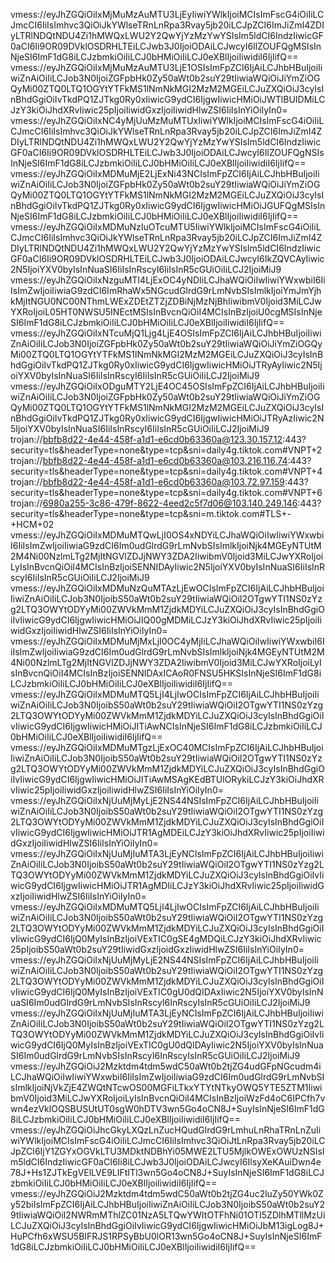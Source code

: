 vmess://eyJhZGQiOiIxMjMuMzAuMTU3LjEyIiwiYWlkIjoiMCIsImFscG4iOiIiLCJmcCI6IiIsImhvc3QiOiJkYWlseTRnLnRpa3Rvay5jb20iLCJpZCI6ImJiZmI4ZDIyLTRlNDQtNDU4Zi1hMWQxLWU2Y2QwYjYzMzYwYSIsIm5ldCI6IndzIiwicGF0aCI6Ii9OR09DVklOSDRHLTEiLCJwb3J0IjoiODAiLCJwcyI6IlZOUFQgMSIsInNjeSI6ImF1dG8iLCJzbmkiOiIiLCJ0bHMiOiIiLCJ0eXBlIjoiIiwidiI6IjIifQ==
vmess://eyJhZGQiOiIxMjMuMzAuMTU3LjE1OSIsImFpZCI6IjAiLCJhbHBuIjoiIiwiZnAiOiIiLCJob3N0IjoiZGFpbHk0Zy50aWt0b2suY29tIiwiaWQiOiJiYmZiOGQyMi00ZTQ0LTQ1OGYtYTFkMS1lNmNkMGI2MzM2MGEiLCJuZXQiOiJ3cyIsInBhdGgiOiIvTkdPQ1ZJTkg0Ry0xIiwicG9ydCI6IjgwIiwicHMiOiJWTlBUIDMiLCJzY3kiOiJhdXRvIiwic25pIjoiIiwidGxzIjoiIiwidHlwZSI6IiIsInYiOiIyIn0=
vmess://eyJhZGQiOiIxNC4yMjUuMzMuMTUxIiwiYWlkIjoiMCIsImFscG4iOiIiLCJmcCI6IiIsImhvc3QiOiJkYWlseTRnLnRpa3Rvay5jb20iLCJpZCI6ImJiZmI4ZDIyLTRlNDQtNDU4Zi1hMWQxLWU2Y2QwYjYzMzYwYSIsIm5ldCI6IndzIiwicGF0aCI6Ii9OR09DVklOSDRHLTEiLCJwb3J0IjoiODAiLCJwcyI6IlZOUFQgNSIsInNjeSI6ImF1dG8iLCJzbmkiOiIiLCJ0bHMiOiIiLCJ0eXBlIjoiIiwidiI6IjIifQ==
vmess://eyJhZGQiOiIxMDMuMjE2LjExNi43NCIsImFpZCI6IjAiLCJhbHBuIjoiIiwiZnAiOiIiLCJob3N0IjoiZGFpbHk0Zy50aWt0b2suY29tIiwiaWQiOiJiYmZiOGQyMi00ZTQ0LTQ1OGYtYTFkMS1lNmNkMGI2MzM2MGEiLCJuZXQiOiJ3cyIsInBhdGgiOiIvTkdPQ1ZJTkg0Ry0xIiwicG9ydCI6IjgwIiwicHMiOiJGUFQgMSIsInNjeSI6ImF1dG8iLCJzbmkiOiIiLCJ0bHMiOiIiLCJ0eXBlIjoiIiwidiI6IjIifQ==
vmess://eyJhZGQiOiIxMDMuNzIuOTcuMTU5IiwiYWlkIjoiMCIsImFscG4iOiIiLCJmcCI6IiIsImhvc3QiOiJkYWlseTRnLnRpa3Rvay5jb20iLCJpZCI6ImJiZmI4ZDIyLTRlNDQtNDU4Zi1hMWQxLWU2Y2QwYjYzMzYwYSIsIm5ldCI6IndzIiwicGF0aCI6Ii9OR09DVklOSDRHLTEiLCJwb3J0IjoiODAiLCJwcyI6IkZQVCAyIiwic2N5IjoiYXV0byIsInNuaSI6IiIsInRscyI6IiIsInR5cGUiOiIiLCJ2IjoiMiJ9
vmess://eyJhZGQiOiIxNzguMTI4LjExOC4yNDIiLCJhaWQiOiIwIiwiYWxwbiI6IiIsImZwIjoiIiwiaG9zdCI6ImRhaWx5NGcudGlrdG9rLmNvbSIsImlkIjoiYmJmYjhkMjItNGU0NC00NThmLWExZDEtZTZjZDBiNjMzNjBhIiwibmV0Ijoid3MiLCJwYXRoIjoiL05HT0NWSU5INEctMSIsInBvcnQiOiI4MCIsInBzIjoiU0cgMSIsInNjeSI6ImF1dG8iLCJzbmkiOiIiLCJ0bHMiOiIiLCJ0eXBlIjoiIiwidiI6IjIifQ==
vmess://eyJhZGQiOiIxNTcuMjQ1Ljg4LjE4OSIsImFpZCI6IjAiLCJhbHBuIjoiIiwiZnAiOiIiLCJob3N0IjoiZGFpbHk0Zy50aWt0b2suY29tIiwiaWQiOiJiYmZiOGQyMi00ZTQ0LTQ1OGYtYTFkMS1lNmNkMGI2MzM2MGEiLCJuZXQiOiJ3cyIsInBhdGgiOiIvTkdPQ1ZJTkg0Ry0xIiwicG9ydCI6IjgwIiwicHMiOiJTRyAyIiwic2N5IjoiYXV0byIsInNuaSI6IiIsInRscyI6IiIsInR5cGUiOiIiLCJ2IjoiMiJ9
vmess://eyJhZGQiOiIxODguMTY2LjE4OC45OSIsImFpZCI6IjAiLCJhbHBuIjoiIiwiZnAiOiIiLCJob3N0IjoiZGFpbHk0Zy50aWt0b2suY29tIiwiaWQiOiJiYmZiOGQyMi00ZTQ0LTQ1OGYtYTFkMS1lNmNkMGI2MzM2MGEiLCJuZXQiOiJ3cyIsInBhdGgiOiIvTkdPQ1ZJTkg0Ry0xIiwicG9ydCI6IjgwIiwicHMiOiJTRyAzIiwic2N5IjoiYXV0byIsInNuaSI6IiIsInRscyI6IiIsInR5cGUiOiIiLCJ2IjoiMiJ9
trojan://bbfb8d22-4e44-458f-a1d1-e6cd0b63360a@123.30.157.12:443?security=tls&headerType=none&type=tcp&sni=daily4g.tiktok.com#VNPT+2
trojan://bbfb8d22-4e44-458f-a1d1-e6cd0b63360a@103.216.116.74:443?security=tls&headerType=none&type=tcp&sni=daily4g.tiktok.com#VNPT+4
trojan://bbfb8d22-4e44-458f-a1d1-e6cd0b63360a@103.72.97.159:443?security=tls&headerType=none&type=tcp&sni=daily4g.tiktok.com#VNPT+6
trojan://6980a255-3c86-479f-8622-4eed2c5f7d06@103.140.249.146:443?security=tls&headerType=none&type=tcp&sni=m.tiktok.com#TLS+-+HCM+02
vmess://eyJhZGQiOiIxMDMuMTQwLjI0OS4xNDYiLCJhaWQiOiIwIiwiYWxwbiI6IiIsImZwIjoiIiwiaG9zdCI6Im0udGlrdG9rLmNvbSIsImlkIjoiNjk4MGEyNTUtM2M4Ni00NzlmLTg2MjItNGVlZDJjNWY3ZDA2IiwibmV0Ijoid3MiLCJwYXRoIjoiLyIsInBvcnQiOiI4MCIsInBzIjoiSENNIDAyIiwic2N5IjoiYXV0byIsInNuaSI6IiIsInRscyI6IiIsInR5cGUiOiIiLCJ2IjoiMiJ9
vmess://eyJhZGQiOiIxMDMuNzQuMTAzLjEwOCIsImFpZCI6IjAiLCJhbHBuIjoiIiwiZnAiOiIiLCJob3N0IjoibS50aWt0b2suY29tIiwiaWQiOiI2OTgwYTI1NS0zYzg2LTQ3OWYtODYyMi00ZWVkMmM1ZjdkMDYiLCJuZXQiOiJ3cyIsInBhdGgiOiIvIiwicG9ydCI6IjgwIiwicHMiOiJIQ00gMDMiLCJzY3kiOiJhdXRvIiwic25pIjoiIiwidGxzIjoiIiwidHlwZSI6IiIsInYiOiIyIn0=
vmess://eyJhZGQiOiIxMDMuMjMxLjI0OC4yMjIiLCJhaWQiOiIwIiwiYWxwbiI6IiIsImZwIjoiIiwiaG9zdCI6Im0udGlrdG9rLmNvbSIsImlkIjoiNjk4MGEyNTUtM2M4Ni00NzlmLTg2MjItNGVlZDJjNWY3ZDA2IiwibmV0Ijoid3MiLCJwYXRoIjoiLyIsInBvcnQiOiI4MCIsInBzIjoiSENNIDAxICAoR0FNSU5HKSIsInNjeSI6ImF1dG8iLCJzbmkiOiIiLCJ0bHMiOiIiLCJ0eXBlIjoiIiwidiI6IjIifQ==
vmess://eyJhZGQiOiIxMDMuMTQ5LjI4LjIwOCIsImFpZCI6IjAiLCJhbHBuIjoiIiwiZnAiOiIiLCJob3N0IjoibS50aWt0b2suY29tIiwiaWQiOiI2OTgwYTI1NS0zYzg2LTQ3OWYtODYyMi00ZWVkMmM1ZjdkMDYiLCJuZXQiOiJ3cyIsInBhdGgiOiIvIiwicG9ydCI6IjgwIiwicHMiOiJITiAwNCIsInNjeSI6ImF1dG8iLCJzbmkiOiIiLCJ0bHMiOiIiLCJ0eXBlIjoiIiwidiI6IjIifQ==
vmess://eyJhZGQiOiIxMDMuMTgzLjExOC40MCIsImFpZCI6IjAiLCJhbHBuIjoiIiwiZnAiOiIiLCJob3N0IjoibS50aWt0b2suY29tIiwiaWQiOiI2OTgwYTI1NS0zYzg2LTQ3OWYtODYyMi00ZWVkMmM1ZjdkMDYiLCJuZXQiOiJ3cyIsInBhdGgiOiIvIiwicG9ydCI6IjgwIiwicHMiOiJITiAwMSAgKEdBTUlORykiLCJzY3kiOiJhdXRvIiwic25pIjoiIiwidGxzIjoiIiwidHlwZSI6IiIsInYiOiIyIn0=
vmess://eyJhZGQiOiIxNjUuMjMyLjE2NS44NSIsImFpZCI6IjAiLCJhbHBuIjoiIiwiZnAiOiIiLCJob3N0IjoibS50aWt0b2suY29tIiwiaWQiOiI2OTgwYTI1NS0zYzg2LTQ3OWYtODYyMi00ZWVkMmM1ZjdkMDYiLCJuZXQiOiJ3cyIsInBhdGgiOiIvIiwicG9ydCI6IjgwIiwicHMiOiJTR1AgMDEiLCJzY3kiOiJhdXRvIiwic25pIjoiIiwidGxzIjoiIiwidHlwZSI6IiIsInYiOiIyIn0=
vmess://eyJhZGQiOiIxNjUuMjIuMTA3LjEyNCIsImFpZCI6IjAiLCJhbHBuIjoiIiwiZnAiOiIiLCJob3N0IjoibS50aWt0b2suY29tIiwiaWQiOiI2OTgwYTI1NS0zYzg2LTQ3OWYtODYyMi00ZWVkMmM1ZjdkMDYiLCJuZXQiOiJ3cyIsInBhdGgiOiIvIiwicG9ydCI6IjgwIiwicHMiOiJTR1AgMDIiLCJzY3kiOiJhdXRvIiwic25pIjoiIiwidGxzIjoiIiwidHlwZSI6IiIsInYiOiIyIn0=
vmess://eyJhZGQiOiIxMDMuMTQ5LjI4LjIwOCIsImFpZCI6IjAiLCJhbHBuIjoiIiwiZnAiOiIiLCJob3N0IjoibS50aWt0b2suY29tIiwiaWQiOiI2OTgwYTI1NS0zYzg2LTQ3OWYtODYyMi00ZWVkMmM1ZjdkMDYiLCJuZXQiOiJ3cyIsInBhdGgiOiIvIiwicG9ydCI6IjQ0MyIsInBzIjoiVExTIC0gSE4gMDQiLCJzY3kiOiJhdXRvIiwic25pIjoibS50aWt0b2suY29tIiwidGxzIjoidGxzIiwidHlwZSI6IiIsInYiOiIyIn0=
vmess://eyJhZGQiOiIxNjUuMjMyLjE2NS44NSIsImFpZCI6IjAiLCJhbHBuIjoiIiwiZnAiOiIiLCJob3N0IjoibS50aWt0b2suY29tIiwiaWQiOiI2OTgwYTI1NS0zYzg2LTQ3OWYtODYyMi00ZWVkMmM1ZjdkMDYiLCJuZXQiOiJ3cyIsInBhdGgiOiIvIiwicG9ydCI6IjQ0MyIsInBzIjoiVExTIC0gU0dQIDAxIiwic2N5IjoiYXV0byIsInNuaSI6Im0udGlrdG9rLmNvbSIsInRscyI6InRscyIsInR5cGUiOiIiLCJ2IjoiMiJ9
vmess://eyJhZGQiOiIxNjUuMjIuMTA3LjEyNCIsImFpZCI6IjAiLCJhbHBuIjoiIiwiZnAiOiIiLCJob3N0IjoibS50aWt0b2suY29tIiwiaWQiOiI2OTgwYTI1NS0zYzg2LTQ3OWYtODYyMi00ZWVkMmM1ZjdkMDYiLCJuZXQiOiJ3cyIsInBhdGgiOiIvIiwicG9ydCI6IjQ0MyIsInBzIjoiVExTIC0gU0dQIDAyIiwic2N5IjoiYXV0byIsInNuaSI6Im0udGlrdG9rLmNvbSIsInRscyI6InRscyIsInR5cGUiOiIiLCJ2IjoiMiJ9
vmess://eyJhZGQiOiJ2Mzktdm4tdm5wdC50aWt0b2tjZG4udGFpNGcudm4iLCJhaWQiOiIwIiwiYWxwbiI6IiIsImZwIjoiIiwiaG9zdCI6Im0udGlrdG9rLmNvbSIsImlkIjoiNjVkZjE4ZWQtNTcwOS00MGFiLTkxYTYtNTkyOWQ5YTE5ZTM1IiwibmV0Ijoid3MiLCJwYXRoIjoiLyIsInBvcnQiOiI4MCIsInBzIjoiWzFd4oC6IPCfh7vwn4ezVklOQSBUSUtUT0sgW0hDTV3wn5Go4oCN8J+SuyIsInNjeSI6ImF1dG8iLCJzbmkiOiIiLCJ0bHMiOiIiLCJ0eXBlIjoiIiwidiI6IjIifQ==
vmess://eyJhZGQiOiJhcGkyLXQzLnZucHQudGlrdG9rLmhuLnRhaTRnLnZuIiwiYWlkIjoiMCIsImFscG4iOiIiLCJmcCI6IiIsImhvc3QiOiJtLnRpa3Rvay5jb20iLCJpZCI6IjY1ZGYxOGVkLTU3MDktNDBhYi05MWE2LTU5MjlkOWExOWUzNSIsIm5ldCI6IndzIiwicGF0aCI6Ii8iLCJwb3J0IjoiODAiLCJwcyI6IlsyXeKAuiDwn4e78J+Hs1ZJTkEgVElLVE9LIFtITl3wn5Go4oCN8J+SuyIsInNjeSI6ImF1dG8iLCJzbmkiOiIiLCJ0bHMiOiIiLCJ0eXBlIjoiIiwidiI6IjIifQ==
vmess://eyJhZGQiOiJ2Mzktdm4tdm5wdC50aWt0b2tjZG4uc2luZy50YWk0Zy52biIsImFpZCI6IjAiLCJhbHBuIjoiIiwiZnAiOiIiLCJob3N0IjoibS50aWt0b2suY29tIiwiaWQiOiI2NWRmMThlZC01NzA5LTQwYWItOTFhNi01OTI5ZDlhMTllMzUiLCJuZXQiOiJ3cyIsInBhdGgiOiIvIiwicG9ydCI6IjgwIiwicHMiOiJbM13igLog8J+HuPCfh6xWSU5BIFRJS1RPSyBbU0lOR13wn5Go4oCN8J+SuyIsInNjeSI6ImF1dG8iLCJzbmkiOiIiLCJ0bHMiOiIiLCJ0eXBlIjoiIiwidiI6IjIifQ==
